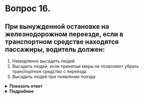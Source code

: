 # Вопрос 16.

## При вынужденной остановке на железнодорожном переезде, если в транспортном средстве находятся пассажиры, водитель должен:

1. Немедленно высадить людей
2. Высадить людей, если принятые меры не позволяют убрать транспортное средство с переезда
3. Высадить людей при появлении поезда

<details>
<summary><b>Показать ответ</b></summary>
Правильный ответ: 1
</details>
<details>
<summary><b>Подробнее</b></summary>
При вынужденной остановке на переезде водитель должен немедленно высадить людей и принять меры для освобождения переезда. 
(Пункт 15.5 ПДД)
</details>